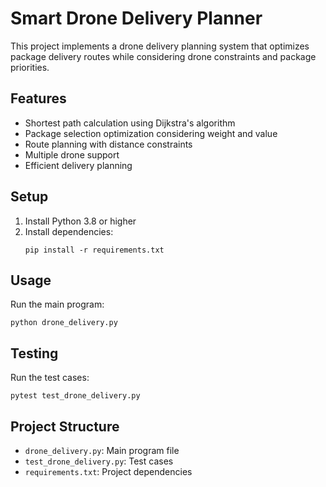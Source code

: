 # Smart Drone Delivery Planner

This project implements a drone delivery planning system that optimizes package delivery routes while considering drone constraints and package priorities.

## Features
- Shortest path calculation using Dijkstra's algorithm
- Package selection optimization considering weight and value
- Route planning with distance constraints
- Multiple drone support
- Efficient delivery planning

## Setup
1. Install Python 3.8 or higher
2. Install dependencies:
   ```
   pip install -r requirements.txt
   ```

## Usage
Run the main program:
```
python drone_delivery.py
```

## Testing
Run the test cases:
```
pytest test_drone_delivery.py
```

## Project Structure
- `drone_delivery.py`: Main program file
- `test_drone_delivery.py`: Test cases
- `requirements.txt`: Project dependencies 